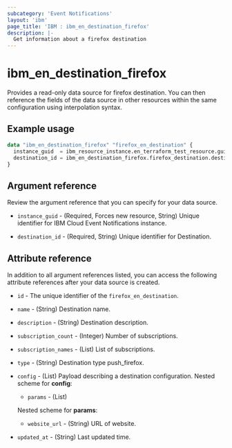 ```yaml
---
subcategory: 'Event Notifications'
layout: 'ibm'
page_title: 'IBM : ibm_en_destination_firefox'
description: |-
  Get information about a firefox destination
---
```


# ibm_en_destination_firefox

Provides a read-only data source for firefox destination. You can then reference the fields of the data source in other resources within the same configuration using interpolation syntax.

## Example usage

```terraform
data "ibm_en_destination_firefox" "firefox_en_destination" {
  instance_guid  = ibm_resource_instance.en_terraform_test_resource.guid
  destination_id = ibm_en_destination_firefox.firefox_destination.destination_id
}
```

## Argument reference

Review the argument reference that you can specify for your data source.

- `instance_guid` - (Required, Forces new resource, String) Unique identifier for IBM Cloud Event Notifications instance.

- `destination_id` - (Required, String) Unique identifier for Destination.

## Attribute reference

In addition to all argument references listed, you can access the following attribute references after your data source is created.

- `id` - The unique identifier of the `firefox_en_destination`.

- `name` - (String) Destination name.

- `description` - (String) Destination description.

- `subscription_count` - (Integer) Number of subscriptions.

- `subscription_names` - (List) List of subscriptions.

- `type` - (String) Destination type push_firefox.

- `config` - (List) Payload describing a destination configuration.
  Nested scheme for **config**:

  - `params` - (List)

  Nested scheme for **params**:

  - `website_url` - (String) URL of website.

- `updated_at` - (String) Last updated time.
